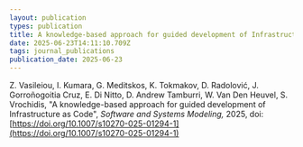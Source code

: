 ```yaml
---
layout: publication
types: publication
title: A knowledge-based approach for guided development of Infrastructure as Code
date: 2025-06-23T14:11:10.709Z
tags: journal_publications
publication_date: 2025-06-23
---
```

<!--StartFragment-->

Z. Vasileiou, I. Kumara, G. Meditskos, K. Tokmakov, D. Radolović, J. Gorroñogoitia Cruz, E. Di Nitto, D. Andrew Tamburri, W. Van Den Heuvel, S. Vrochidis, "A knowledge-based approach for guided development of Infrastructure as Code", *Software and Systems Modeling,* 2025, doi: [https://doi.org/10.1007/s10270-025-01294-1](https://doi.org/10.1007/s10270-025-01294-1)

<!--EndFragment-->